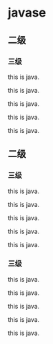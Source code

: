 # javase

## 二级

### 三级

this is java. 

this is java. 

this is java. 

this is java. 

this is java. 



## 二级

### 三级

this is java. 

this is java. 

this is java. 

this is java. 

this is java. 



### 三级

this is java. 

this is java. 

this is java. 

this is java. 

this is java. 

